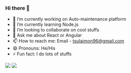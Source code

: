 ### Hi there 👋
- 🔭 I’m currently working on Auto-maintenance platform
- 🌱 I’m currently learning Node.js
- 👯 I’m looking to collaborate on cool stuffs
- 💬 Ask me about React or Angular
- 📫 How to reach me: Email - tsulaimon96@gmail.com
- 😄 Pronouns: He/His
- ⚡ Fun fact: I do lots of stuffs

<img src="https://github-readme-stats.vercel.app/api?username=sulaimon23&&show_icons=true&title_color=ffffff&icon_color=bb2acf&text_color=daf7dc&bg_color=151515" />

<img src="https://github-readme-stats.vercel.app/api/top-langs/?username=sulaimon23&&show_icons=true&title_color=ffffff&icon_color=bb2acf&text_color=daf7dc&bg_color=151515" />

